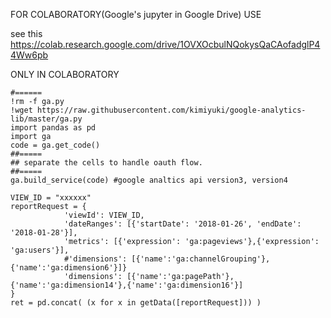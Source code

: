 FOR COLABORATORY(Google's jupyter in Google Drive) USE

see this
https://colab.research.google.com/drive/1OVXOcbulNQokysQaCAofadglP44Ww6pb

ONLY IN COLABORATORY

```
#======
!rm -f ga.py
!wget https://raw.githubusercontent.com/kimiyuki/google-analytics-lib/master/ga.py
import pandas as pd
import ga
code = ga.get_code()
##=====
## separate the cells to handle oauth flow.
##=====
ga.build_service(code) #google analtics api version3, version4

VIEW_ID = "xxxxxx" 
reportRequest = {
            'viewId': VIEW_ID, 
            'dateRanges': [{'startDate': '2018-01-26', 'endDate': '2018-01-28'}],
            'metrics': [{'expression': 'ga:pageviews'},{'expression': 'ga:users'}],
            #'dimensions': [{'name':'ga:channelGrouping'},{'name':'ga:dimension6'}]}
            'dimensions': [{'name':'ga:pagePath'},{'name':'ga:dimension14'},{'name':'ga:dimension16'}]
}
ret = pd.concat( (x for x in getData([reportRequest])) )
```
